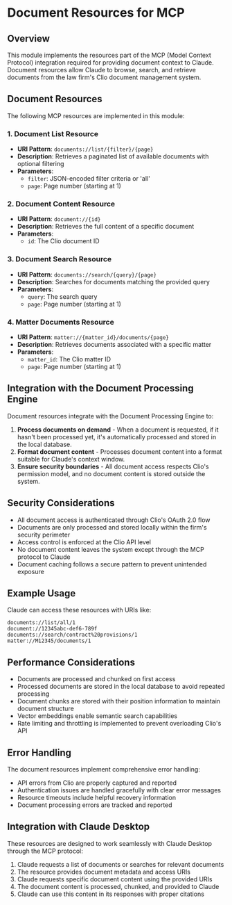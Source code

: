 # Document Resources for MCP

## Overview

This module implements the resources part of the MCP (Model Context Protocol) integration required for providing document context to Claude. Document resources allow Claude to browse, search, and retrieve documents from the law firm's Clio document management system.

## Document Resources

The following MCP resources are implemented in this module:

### 1. Document List Resource
- **URI Pattern**: `documents://list/{filter}/{page}`
- **Description**: Retrieves a paginated list of available documents with optional filtering
- **Parameters**:
  - `filter`: JSON-encoded filter criteria or 'all'
  - `page`: Page number (starting at 1)

### 2. Document Content Resource
- **URI Pattern**: `document://{id}`
- **Description**: Retrieves the full content of a specific document
- **Parameters**:
  - `id`: The Clio document ID

### 3. Document Search Resource
- **URI Pattern**: `documents://search/{query}/{page}`
- **Description**: Searches for documents matching the provided query
- **Parameters**:
  - `query`: The search query
  - `page`: Page number (starting at 1)

### 4. Matter Documents Resource
- **URI Pattern**: `matter://{matter_id}/documents/{page}`
- **Description**: Retrieves documents associated with a specific matter
- **Parameters**:
  - `matter_id`: The Clio matter ID
  - `page`: Page number (starting at 1)

## Integration with the Document Processing Engine

Document resources integrate with the Document Processing Engine to:

1. **Process documents on demand** - When a document is requested, if it hasn't been processed yet, it's automatically processed and stored in the local database.
2. **Format document content** - Processes document content into a format suitable for Claude's context window.
3. **Ensure security boundaries** - All document access respects Clio's permission model, and no document content is stored outside the system.

## Security Considerations

- All document access is authenticated through Clio's OAuth 2.0 flow
- Documents are only processed and stored locally within the firm's security perimeter
- Access control is enforced at the Clio API level
- No document content leaves the system except through the MCP protocol to Claude
- Document caching follows a secure pattern to prevent unintended exposure

## Example Usage

Claude can access these resources with URIs like:

```
documents://list/all/1
document://12345abc-def6-789f
documents://search/contract%20provisions/1
matter://M12345/documents/1
```

## Performance Considerations

- Documents are processed and chunked on first access
- Processed documents are stored in the local database to avoid repeated processing
- Document chunks are stored with their position information to maintain document structure
- Vector embeddings enable semantic search capabilities
- Rate limiting and throttling is implemented to prevent overloading Clio's API

## Error Handling

The document resources implement comprehensive error handling:

- API errors from Clio are properly captured and reported
- Authentication issues are handled gracefully with clear error messages
- Resource timeouts include helpful recovery information
- Document processing errors are tracked and reported

## Integration with Claude Desktop

These resources are designed to work seamlessly with Claude Desktop through the MCP protocol:

1. Claude requests a list of documents or searches for relevant documents
2. The resource provides document metadata and access URIs
3. Claude requests specific document content using the provided URIs
4. The document content is processed, chunked, and provided to Claude
5. Claude can use this content in its responses with proper citations